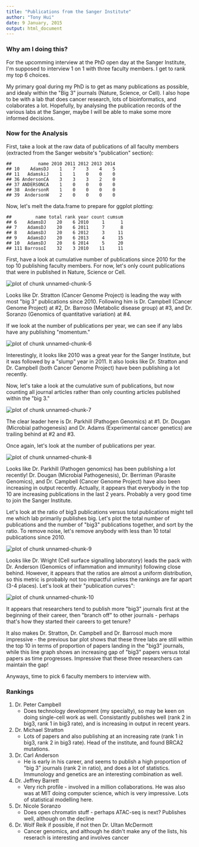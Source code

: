 ```yaml
---
title: "Publications from the Sanger Institute"
author: "Tony Hui"
date: 9 January, 2015
output: html_document
---
```


### Why am I doing this?

For the upcomming interview at the PhD open day at the Sanger Institute, I'm supposed to interview 1 on 1 with three faculty members. I get to rank my top 6 choices. 

My primary goal during my PhD is to get as many publications as possible, and idealy within the "Big 3" journals (Nature, Science, or Cell). I also hope to be with a lab that does cancer research, lots of bioinformatics, and colaborates a lot. Hopefully, by analysing the publication records of the various labs at the Sanger, maybe I will be able to make some more informed decisions.

### Now for the Analysis



First, take a look at the raw data of publications of all faculty members (extracted from the Sanger website's "publication" section):



```
##          name 2010 2011 2012 2013 2014
## 10    AdamsDJ    1    7    3    4    5
## 11   AdamskiJ    1    1    0    0    0
## 36 AndersonCA    3    3    3    2    0
## 37 ANDERSONCA    1    0    0    0    0
## 38  AndersonR    1    0    0    0    0
## 39  AndersonW    2    0    0    0    0
```

Now, let's melt the data.frame to prepare for ggplot plotting:



```
##         name total rank year count cumsum
## 6    AdamsDJ    20    6 2010     1      1
## 7    AdamsDJ    20    6 2011     7      8
## 8    AdamsDJ    20    6 2012     3     11
## 9    AdamsDJ    20    6 2013     4     15
## 10   AdamsDJ    20    6 2014     5     20
## 111 BarrosoI    32    3 2010    11     11
```

First, have a look at cumulative number of publications since 2010 for the top 10 publishing faculty members. For now, let's only count publications that were in published in Nature, Science or Cell.

![plot of chunk unnamed-chunk-5](figure/unnamed-chunk-5-1.png) 

Looks like Dr. Stratton (Cancer Genome Project) is leading the way with most "big 3" publications since 2010. Following him is Dr. Campbell (Cancer Genome Project) at #2, Dr. Barroso (Metabolic disease group) at #3, and Dr. Soranzo (Genomics of quantitative variation) at #4.

If we look at the number of publications per year, we can see if any labs have any publishing "momentum." 

![plot of chunk unnamed-chunk-6](figure/unnamed-chunk-6-1.png) 

Interestingly, it looks like 2010 was a great year for the Sanger Institute, but it was followed by a "slump" year in 2011. It also looks like Dr. Stratton and Dr. Campbell (both Cancer Genome Project) have been publishing a lot recently.



Now, let's take a look at the cumulative sum of publications, but now counting all journal articles rather than only counting articles published within the "big 3."

![plot of chunk unnamed-chunk-7](figure/unnamed-chunk-7-1.png) 

The clear leader here is Dr. Parkhill (Pathogen Genomics) at #1. Dr. Dougan (Microbial pathogenesis) and Dr. Adams (Experimental cancer genetics) are trailing behind at #2 and #3.

Once again, let's look at the number of publications per year. 

![plot of chunk unnamed-chunk-8](figure/unnamed-chunk-8-1.png) 

Looks like Dr. Parkhill (Pathogen genomics) has been publishing a lot recently! Dr. Dougan (Microbial Pathogenesis), Dr. Berriman (Parasite Genomics), and Dr. Campbell (Cancer Genome Project) have also been increasing in output recently. Actually, it appears that everybody in the top 10 are increasing publications in the last 2 years. Probably a very good time to join the Sanger Institute.

Let's look at the ratio of big3 publications versus total publications might tell me which lab primarily publishes big. Let's plot the total number of publications and the number of "big3" publications together, and sort by the ratio. To remove noise, let's remove anybody with less than 10 total publications since 2010.

![plot of chunk unnamed-chunk-9](figure/unnamed-chunk-9-1.png) 

Looks like Dr. Wright (Cell surface signalling laboratory) leads the pack with Dr. Anderson (Genomics of inflammation and immunity) following close behind. However, it appears that the ratios are almost a uniform distribution, so this metric is probably not too impactful unless the rankings are far apart (3-4 places). Let's look at their "publication curves":

![plot of chunk unnamed-chunk-10](figure/unnamed-chunk-10-1.png) 

It appears that researchers tend to publish more "big3" journals first at the beginning of their career, then "branch off" to other journals - perhaps that's how they started their careers to get tenure?

It also makes Dr. Stratton, Dr. Campbell and Dr. Barrosol much more impressive - the previous bar plot shows that these three labs are still within the top 10 in terms of proportion of papers landing in the "big3" journals, while this line graph shows an increasing gap of "big3" papers versus total papers as time progresses. Impressive that these three researchers can maintain the gap!

Anyways, time to pick 6 faculty members to interview with.

### Rankings

1. Dr. Peter Campbell
    + Does technology development (my specialty), so may be keen on doing single-cell work as well. Consistantly publishes well (rank 2 in big3, rank 1 in big3 rate), and is increasing in output in recent years. 
2. Dr. Michael Stratton
    + Lots of papers and also publishing at an increasing rate (rank 1 in big3, rank 2 in big3 rate). Head of the institute, and found BRCA2 mutations.
3. Dr. Carl Anderson
    + He is early in his career, and seems to publish a high proportion of "big 3" journals (rank 2 in ratio), and does a lot of statistics. Immunology and genetics are an interesting combination as well.
4. Dr. Jeffrey Barrett
    + Very rich profile - involved in a million collaborations. He was also was at MIT doing computer science, which is very impressive. Lots of statistical modelling here.
5. Dr. Nicole Soranzo
    + Does open chromatin stuff - perhaps ATAC-seq is next? Publishes well, although on the decline
6. Dr. Wolf Reik if possible, if not then Dr. Ultan McDermott
    + Cancer genomics, and although he didn't make any of the lists, his reserach is interesting and involves cancer
    

    

